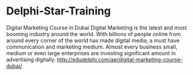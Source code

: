 # Delphi-Star-Training
Digital Marketing Course in Dubai Digital Marketing is the latest and most booming industry around the world. With billions of people online from around every corner of the world has made digital media, a must have communication and marketing medium. Almost every business small, medium or even large enterprises are investing significant amount in advertising digitally. http://edudelphi.com/ae/digital-marketing-course-dubai/
